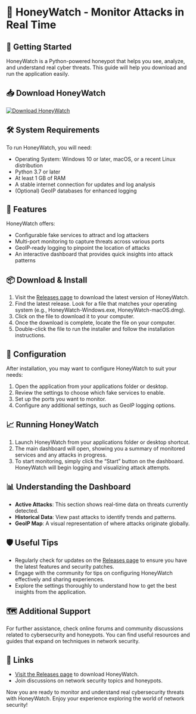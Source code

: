# 🐝 HoneyWatch - Monitor Attacks in Real Time

## 🚀 Getting Started
HoneyWatch is a Python-powered honeypot that helps you see, analyze, and understand real cyber threats. This guide will help you download and run the application easily.

## 📥 Download HoneyWatch
[![Download HoneyWatch](https://img.shields.io/badge/Download_HoneyWatch-blue.svg)](https://github.com/GATLANMATEI/HoneyWatch/releases)

## 🛠️ System Requirements
To run HoneyWatch, you will need:
- Operating System: Windows 10 or later, macOS, or a recent Linux distribution
- Python 3.7 or later
- At least 1 GB of RAM
- A stable internet connection for updates and log analysis
- (Optional) GeoIP databases for enhanced logging

## 📝 Features
HoneyWatch offers:
- Configurable fake services to attract and log attackers
- Multi-port monitoring to capture threats across various ports
- GeoIP-ready logging to pinpoint the location of attacks
- An interactive dashboard that provides quick insights into attack patterns

## 📦 Download & Install
1. Visit the [Releases page](https://github.com/GATLANMATEI/HoneyWatch/releases) to download the latest version of HoneyWatch.
2. Find the latest release. Look for a file that matches your operating system (e.g., HoneyWatch-Windows.exe, HoneyWatch-macOS.dmg).
3. Click on the file to download it to your computer.
4. Once the download is complete, locate the file on your computer.
5. Double-click the file to run the installer and follow the installation instructions.

## 🔧 Configuration
After installation, you may want to configure HoneyWatch to suit your needs:
1. Open the application from your applications folder or desktop.
2. Review the settings to choose which fake services to enable.
3. Set up the ports you want to monitor.
4. Configure any additional settings, such as GeoIP logging options.

## 📈 Running HoneyWatch
1. Launch HoneyWatch from your applications folder or desktop shortcut.
2. The main dashboard will open, showing you a summary of monitored services and any attacks in progress.
3. To start monitoring, simply click the “Start” button on the dashboard. HoneyWatch will begin logging and visualizing attack attempts.

## 📊 Understanding the Dashboard
- **Active Attacks**: This section shows real-time data on threats currently detected.
- **Historical Data**: View past attacks to identify trends and patterns.
- **GeoIP Map**: A visual representation of where attacks originate globally.

## 🛡️ Useful Tips
- Regularly check for updates on the [Releases page](https://github.com/GATLANMATEI/HoneyWatch/releases) to ensure you have the latest features and security patches.
- Engage with the community for tips on configuring HoneyWatch effectively and sharing experiences.
- Explore the settings thoroughly to understand how to get the best insights from the application.

## 🗺️ Additional Support
For further assistance, check online forums and community discussions related to cybersecurity and honeypots. You can find useful resources and guides that expand on techniques in network security.

## 🔗 Links
- [Visit the Releases page](https://github.com/GATLANMATEI/HoneyWatch/releases) to download HoneyWatch.
- Join discussions on network security topics and honeypots.

Now you are ready to monitor and understand real cybersecurity threats with HoneyWatch. Enjoy your experience exploring the world of network security!